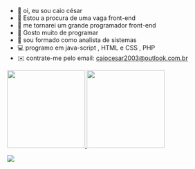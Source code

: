 - 👋 oi, eu sou caio césar
- 👀 Estou a procura de uma vaga front-end
- 🌱 me tornarei um grande programador front-end
- 💞️ Gosto muito de programar
- 📖 sou formado como analista de sistemas
- 💻 programo em java-script , HTML e CSS , PHP
- ✉️ contrate-me pelo email: caiocesar2003@outlook.com.br

<div>
  <a href="https://github.com/caio345">
    <img height = "180em" src="https://github-readme-stats.vercel.app/api?username=caio345&show_icons=true&theme=dracula&include_all_commits=true&count_private=true"/>
    <img height = "180em" src="https://github-readme-stats.vercel.app/api/top-langs/?username=caio345&layout=compact&langs_langs_count16&theme=dracula"/>
  </div>  

  
![](http://github-profile-summary-cards.vercel.app/api/cards/profile-details?username=caio345&theme=default)


 
 

 
  




 
  

  

